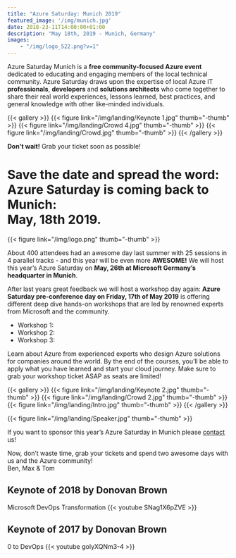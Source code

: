 ```yaml
---
title: "Azure Saturday: Munich 2019"
featured_image: '/img/munich.jpg'
date: 2018-23-11T14:00:00+01:00
description: "May 18th, 2019 - Munich, Germany"
images: 
    - "/img/logo_522.png?v=1"
---
```

Azure Saturday Munich is a **free community-focused Azure event** dedicated to educating and engaging members of the local technical community. Azure Saturday draws upon the expertise of local Azure IT **professionals**, **developers** and **solutions architects** who come together to share their real world experiences, lessons learned, best practices, and general knowledge with other like-minded individuals.

{{< gallery >}}
    {{< figure link="/img/landing/Keynote 1.jpg" thumb="-thumb" >}}
    {{< figure link="/img/landing/Crowd 4.jpg" thumb="-thumb" >}}
    {{< figure link="/img/landing/Crowd.jpg" thumb="-thumb" >}}
{{< /gallery >}}

**Don't wait!** Grab your ticket soon as possible!

<a class="center" style="display:none" href="https://www.eventbrite.de/e/azure-saturday-2018-registration-42274723837?ref=ebtn" target="_blank"><img src="https://www.eventbrite.de/custombutton?eid=42274723837" alt="Eventbrite - Azure Saturday 2019" /></a>

# **Save the date and spread the word**: <br/>Azure Saturday is coming back to Munich:<br/> May, 18th 2019. 
{{< figure link="/img/logo.png" thumb="-thumb" >}}

About 400 attendees had an awesome day last summer with 25 sessions in 4 parallel tracks - and this year will be even more **AWESOME!**
We will host this year’s Azure Saturday on **May, 26th at Microsoft Germany’s headquarter in Munich**.<!--more-->

After last years great feedback we will host a workshop day again: **Azure Saturday pre-conference day on Friday, 17th of May 2019** is offering different deep dive hands-on workshops that are led by renowned experts from Microsoft and the community.

* Workshop 1: <TBA>
* Workshop 2: <TBA>
* Workshop 3: <TBA>

Learn about Azure from experienced experts who design Azure solutions for companies around the world. By the end of the courses, you’ll be able to apply what you have learned and start your cloud journey. Make sure to grab your workshop ticket ASAP as seats are limited!

<div style="display:none; width:100%; text-align:left;"><iframe src="https://eventbrite.de/tickets-external?eid=45017717204&ref=etckt" frameborder="0" height="360" width="100%" vspace="0" hspace="0" marginheight="5" marginwidth="5" scrolling="auto" allowtransparency="true"></iframe><div style="font-family:Helvetica, Arial; font-size:12px; padding:10px 0 5px; margin:2px; width:100%; text-align:left;" ><a class="powered-by-eb" style="color: #ADB0B6; text-decoration: none;" target="_blank" href="https://www.eventbrite.de/">Powered by Eventbrite</a></div></div>

{{< gallery >}}
{{< figure link="/img/landing/Keynote 2.jpg" thumb="-thumb" >}}
{{< figure link="/img/landing/Crowd 2.jpg" thumb="-thumb" >}}
{{< figure link="/img/landing/Intro.jpg" thumb="-thumb" >}}
{{< /gallery >}}

{{< figure link="/img/landing/Speaker.jpg" thumb="-thumb" >}}

If you want to sponsor this year’s Azure Saturday in Munich please [contact](mailto:sponsor@azuresaturday.de) us!

Now, don’t waste time, grab your tickets and spend two awesome days with us and the Azure community!  
Ben, Max & Tom

## Keynote of 2018 by Donovan Brown

Microsoft DevOps Transformation
{{< youtube SNag1X6pZVE >}}

## Keynote of 2017 by Donovan Brown

0 to DevOps
{{< youtube goIyXQNm3-4 >}}